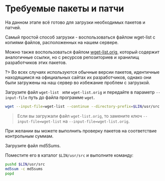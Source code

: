 # Требуемые пакеты и патчи

На данном этапе всё готово для загрузки необходимых пакетов и патчей.

Самый простой способ загрузки - воспользоваться файлом <a :href="wgetList">wget-list</a> с копиями файлов, расположенных на нашем сервере.

Можно также воспользоваться файлом <a href="../packages/wget-list.orig">wget-list.orig</a>, который содержит аналогичные ссылки, но с ресурсов репозиториев и хранилищ разработчиков этих пакетов.

?> Во всех случаях используются обычные версии пакетов, идентичные находящимся на официальных сайтах их разработчиков, однако они были загружены на наш сервер во избежание проблем с загрузкой.

Загрузите файл `wget-list ` или `wget-list.orig` и передайте в параметр `--input-file` путь до файла программе `wget`.

```bash
wget --input-file=wget-list --continue --directory-prefix=$LIN/usr/src
```

> Если вы загружали файл `wget-list.orig`, то замените ключ `--input-file=wget-list` на `--input-file=wget-list.orig`.

При желании вы можете выполнить проверку пакетов на соответствие контрольным суммам.

Загрузите файл <a :href="md5Sums">md5Sums</a>.

Поместите его в каталог `$LIN/usr/src` и выполните команду:

```bash
pushd $LIN/usr/src
md5sum -c md5sums
popd
```

<script>
		new Vue({
		el: '#main',
		data: {
		wgetList: wgetList,
		md5Sums: md5Sums },
  })
</script>
